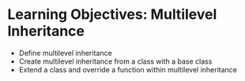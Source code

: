 # Learning Objectives: Multilevel Inheritance
- Define multilevel inheritance
- Create multilevel inheritance from a class with a base class
- Extend a class and override a function within multilevel inheritance
